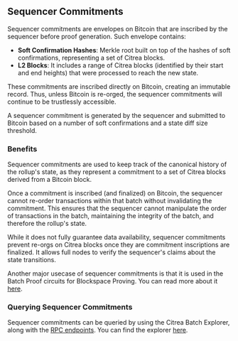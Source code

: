## Sequencer Commitments

Sequencer commitments are envelopes on Bitcoin that are inscribed by the sequencer before proof generation. Such envelope contains:

- **Soft Confirmation Hashes**: Merkle root built on top of the hashes of soft confirmations, representing a set of Citrea blocks.
- **L2 Blocks**:  It includes a range of Citrea blocks (identified by their start and end heights) that were processed to reach the new state.

These commitments are inscribed directly on Bitcoin, creating an immutable record. Thus, unless Bitcoin is re-orged, the sequencer commitments will continue to be trustlessly accessible. 

A sequencer commitment is generated by the sequencer and submitted to Bitcoin based on a number of soft confirmations and a state diff size threshold. 

<!-- TODO: Link state diff and soft confirmation here -->

### Benefits

Sequencer commitments are used to keep track of the canonical history of the rollup's state, as they represent a commitment to a set of Citrea blocks derived from a Bitcoin block. 

Once a commitment is inscribed (and finalized) on Bitcoin, the sequencer cannot re-order transactions within that batch without invalidating the commitment. This ensures that the sequencer cannot manipulate the order of transactions in the batch, maintaining the integrity of the batch, and therefore the rollup's state. 

While it does not fully guarantee data availability, sequencer commitments prevent re-orgs on Citrea blocks once they are commitment inscriptions are finalized. It allows full nodes to verify the sequencer's claims about the state transitions.

Another major usecase of sequencer commitments is that it is used in the Batch Proof circuits for Blockspace Proving. You can read more about it [here](https://www.blog.citrea.xyz/citreas-batch-proofs/).

### Querying Sequencer Commitments

Sequencer commitments can be queried by using the Citrea Batch Explorer, along with the [RPC endpoints](/developer-documentation/rpc-documentation/ledger-rpc-documentation.md). You can find the explorer [here](https://citrea.xyz/batch-explorer).